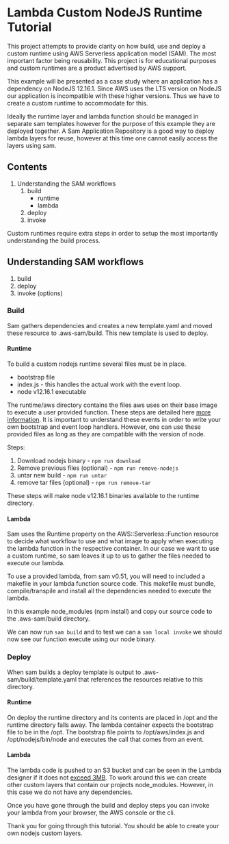 # Lambda Custom NodeJS Runtime Tutorial
This project attempts to provide clarity on how build, use and deploy a custom runtime using AWS Serverless application model (SAM). The most important factor being reusability. This project is for educational purposes and custom runtimes are a product advertised by AWS support.

This example will be presented as a case study where an application has a dependency on NodeJS 12.16.1. Since AWS uses the LTS version on NodeJS our application is incompatible with these higher versions. Thus we have to create a custom runtime to accommodate for this.

Ideally the runtime layer and lambda function should be managed in separate sam templates however for the purpose of this example they are deployed together. A Sam Application Repository is a good way to deploy lambda layers for reuse, however at this time one cannot easily access the layers using sam.

## Contents
1. Understanding the SAM workflows
    1. build
        * runtime
        * lambda
    2. deploy
    3. invoke

Custom runtimes require extra steps in order to setup the most importantly understanding the build process.

## Understanding SAM workflows

1. build
2. deploy
3. invoke (options)

### Build

Sam gathers dependencies and creates a new template.yaml and moved these resource to .aws-sam/build. This new template is used to deploy.

#### Runtime

To build a custom nodejs runtime several files must be in place. 

* bootstrap file 
* index.js - this handles the actual work with the event loop.
* node v12.16.1 executable

The runtime/aws directory contains the files aws uses on their base image to execute a user provided function. These steps are detailed here [more information](https://docs.aws.amazon.com/lambda/latest/dg/runtimes-custom.html). It is important to understand these events in order to write your own bootstrap and event loop handlers. However, one can use these provided files as long as they are compatible with the version of node.

Steps:

1. Download nodejs binary - ```npm run download```
2. Remove previous files (optional) - ```npm run remove-nodejs```
3. untar new build - ```npm run untar```
4. remove tar files (optional) - ```npm run remove-tar```

These steps will make node v12.16.1 binaries available to the runtime directory.

#### Lambda
Sam uses the Runtime property on the AWS::Serverless::Function resource to decide what workflow to use and
what image to apply when executing the lambda function in the respective container. In our case we want to use a custom runtime, so sam leaves it up to us to gather the files needed to execute our lambda.

To use a provided lambda, from sam v0.51, you will need to included a makefile in your lambda function source code.
This makefile must bundle, compile/transpile and install all the dependencies needed to execute the lambda.

In this example node_modules (npm install) and copy our source code to the .aws-sam/build directory.

We can now run ```sam build``` and to test we can a ```sam local invoke``` we should now see our function execute using our node binary.

### Deploy

When sam builds a deploy template is output to .aws-sam/build/template.yaml that references the resources relative to this directory.

#### Runtime

On deploy the runtime directory and its contents are placed in /opt and the runtime directory falls away. The lambda container expects the bootstrap file to be in the /opt. The bootstrap file points to /opt/aws/index.js and /opt/nodejs/bin/node and executes the call that comes from an event.

#### Lambda

The lambda code is pushed to an S3 bucket and can be seen in the Lambda designer if it does not [exceed 3MB](https://docs.aws.amazon.com/lambda/latest/dg/gettingstarted-limits.html). To work around this we can create other custom layers that contain our projects node_modules. However, in this case we do not have any dependencies.

Once you have gone through the build and deploy steps you can invoke your lambda from your browser, the AWS console or the cli.

Thank you for going through this tutorial. You should be able to create your own nodejs custom layers.
